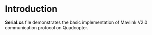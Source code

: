 # Introduction
**Serial.cs** file demonstrates the basic implementation of Mavlink V2.0 communication protocol on Quadcopter.
